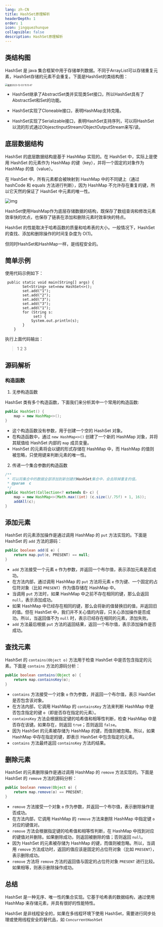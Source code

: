 ```yaml
---
lang: zh-CN
title: HashSet原理解析
headerDepth: 1
order: 1
icon: jingquezhunque
collapsible: false
description: HashSet原理解析
---
```


## 类结构图

HashSet 是 java 集合框架中用于存储单列数据。不同于ArrayList可以存储重复元素，HashSet存储的元素不会重复。下面是HashSet的类结构图：

<img src="https://static-1254191423.cos.ap-shanghai.myqcloud.com/img/2023/12/3/截屏2023-12-03 15.13.47.png" alt="截屏2023-12-03 15.13.47" style="zoom:50%;" />



- HashSet继承了AbstractSet类并实现类Set接口，所以HashSet具有了AbstractSet和Set的功能。

- HashSet实现了Cloneable接口，表明HashMap支持克隆。
- HashSet实现了Serializable接口，表明HashSet支持序列，可以将HashSet以流的形式通过ObjesctInputStream/ObjectOutputStream来写/读。

## 底层数据结构

HashSet 的底层数据结构是基于 HashMap 实现的。在 HashSet 中，实际上是使用 HashSet 的元素作为 HashMap 的键（key），并将一个固定的对象作为 HashMap 的值（value）。

在 HashSet 中，所有元素都会被映射到 HashMap 中的不同键上（通过 hashCode 和 equals 方法进行判断），因为 HashMap 不允许存在重复的键，所以它天然的保证了 HashSet 中元素的唯一性。



![img](https://static-1254191423.cos.ap-shanghai.myqcloud.com/img/2023/12/3/1945524-20210708224827426-1261427530.jpg)



HashSet使用HashMap作为底层存储数据的结构，既保存了数组查询和修改元素效率快的优点，也保存了链表在添加和删除元素时效率快的特点。

HashSet 的性能取决于哈希函数的质量和哈希表的大小。一般情况下，HashSet 的查找、添加和删除操作的时间复杂度为 O(1)。

但同时HashSet和HashMap一样，是线程安全的。

## 简单示例

使用代码示例如下：

```
 public static void main(String[] args) {
        Set<String> set=new HashSet<>();
        set.add("1");
        set.add("2");
        set.add("3");
        set.add("3");
        set.add("1");
        for (String s:
             set) {
            System.out.println(s);
        }
    }
```

执行上面代码输出：

>1
>2
>3



## 源码解析



### 构造函数

1. 无参构造函数

HashSet 类有多个构造函数，下面我们来分析其中一个常用的构造函数:

```java
public HashSet() {
    map = new HashMap<>();
}
```

- 这个构造函数没有参数，用于创建一个空的 HashSet 对象。
- 在构造函数中，通过 `new HashMap<>()` 创建了一个新的 HashMap 对象，并将其赋值给 HashSet 内部的 `map` 成员变量。
- HashSet 的元素将会以键的形式存储在 HashMap 中，而 HashMap 的值则被忽略，只使用键来判断元素的唯一性。

2. 传递一个集合参数的构造函数

```java
/**
 * 可以将集合中的数据全部添加到新创建的HashSet集合中，会去除掉重复的值。
 * @param  c   
 */
public HashSet(Collection<? extends E> c) {
    map = new HashMap<>(Math.max((int) (c.size()/.75f) + 1, 16));
    addAll(c);
}
```



## 添加元素

HashSet 的元素添加操作是通过调用 HashMap 的 `put` 方法实现的。下面是 HashSet 的 `add` 方法的源码：

```java
public boolean add(E e) {
    return map.put(e, PRESENT) == null;
}
```

- `add` 方法接受一个元素 `e` 作为参数，并返回一个布尔值，表示添加元素是否成功。
- 在方法内部，通过调用 HashMap 的 `put` 方法将元素 `e` 作为键、一个固定的占位符对象（比如 `PRESENT`）作为值存储在 HashMap 中。
- 当调用 `put` 方法时，如果 HashMap 中之前不存在相同的键，那么会返回 `null`，表示添加成功。
- 如果 HashMap 中已经存在相同的键，那么会将新的值替换旧的值，并返回旧的值。但在 HashSet 中，我们并不关心值的内容，只关心添加操作是否成功。所以，当返回值不为 `null` 时，表示已经存在相同的元素，添加失败。
- `add` 方法最后根据 `put` 方法的返回结果，返回一个布尔值，表示添加操作是否成功。



## 查找元素

HashSet 的 `contains(Object o)` 方法用于检查 HashSet 中是否包含指定的元素。下面是 `contains` 方法的源码分析：

```java
public boolean contains(Object o) {
    return map.containsKey(o);
}
```

- `contains` 方法接受一个对象 `o` 作为参数，并返回一个布尔值，表示 HashSet 是否包含该对象。
- 在方法内部，它调用 HashMap 的 `containsKey` 方法来判断 HashMap 中是否包含指定的键 `o`（即是否存在指定的元素）。
- `containsKey` 方法会根据指定键的哈希值和相等性判断，检查 HashMap 中是否存在该键。如果存在，则返回 `true`；否则返回 `false`。
- 因为 HashSet 的元素被存储为 HashMap 的键，而值则被忽略。所以，如果 HashMap 中存在指定的键，即表示 HashSet 中包含指定的元素。
- `contains` 方法最终返回 `containsKey` 方法的结果。



## 删除元素

HashSet 的元素删除操作是通过调用 HashMap 的 `remove` 方法实现的。下面是 HashSet 的 `remove` 方法的源码分析：

```java
public boolean remove(Object o) {
    return map.remove(o) == PRESENT;
}
```

- `remove` 方法接受一个对象 `o` 作为参数，并返回一个布尔值，表示删除操作是否成功。
- 在方法内部，它调用 HashMap 的 `remove` 方法来删除 HashMap 中指定键 `o` 对应的键值对。
- `remove` 方法会根据指定键的哈希值和相等性判断，在 HashMap 中找到对应的键值对并删除。如果删除成功，则返回被删除的值；否则返回 `null`。
- 因为 HashSet 的元素被存储为 HashMap 的键，而值则被忽略。所以，当调用 `remove` 方法成功时，返回的值应该是固定的占位符对象（比如 `PRESENT`），表示删除成功。
- `remove` 方法将 `remove` 方法的返回值与固定的占位符对象 `PRESENT` 进行比较。如果相等，则表示删除操作成功。



## 总结

HashSet 是一种无序、唯一性的集合实现。它基于哈希表的数据结构，通过使用 HashMap 来存储元素，并具有很好的性能特性。

HashSet 是非线程安全的，如果在多线程环境下使用 HashSet，需要进行同步处理或使用线程安全的替代品，如 `ConcurrentHashSet`

<!-- @include: @article-footer.snippet.md -->